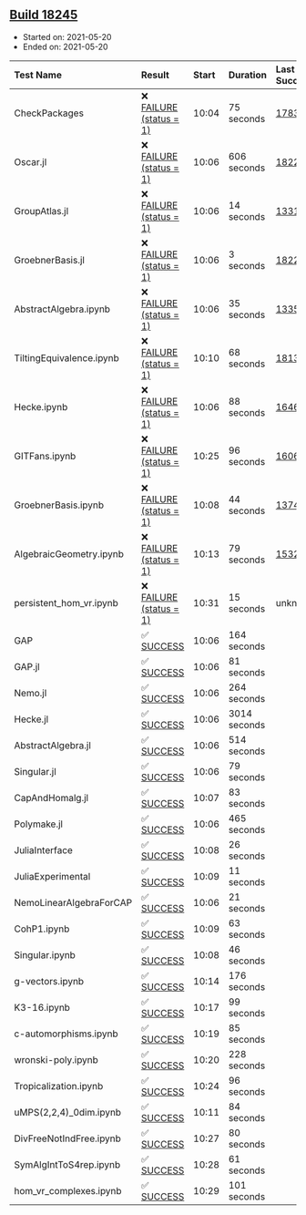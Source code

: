 ## [Build 18245](https://oscarci.mathematik.uni-kl.de/job/oscar/18245/)

* Started on: 2021-05-20
* Ended on: 2021-05-20

| Test Name    | Result | Start | Duration | Last Success | First Failure |
|:-------------|:-------|:------|:---------|:-------------|:--------------|
| CheckPackages | ❌ [FAILURE (status = 1)](https://oscarci.mathematik.uni-kl.de/job/oscar/18245/artifact/logs/build-18245/CheckPackages.log) | 10:04 | 75 seconds | [17832](https://oscarci.mathematik.uni-kl.de/job/oscar/17832/) | [17833](https://oscarci.mathematik.uni-kl.de/job/oscar/17833/) |
| Oscar.jl | ❌ [FAILURE (status = 1)](https://oscarci.mathematik.uni-kl.de/job/oscar/18245/artifact/logs/build-18245/Oscar.jl.log) | 10:06 | 606 seconds | [18228](https://oscarci.mathematik.uni-kl.de/job/oscar/18228/) | [18229](https://oscarci.mathematik.uni-kl.de/job/oscar/18229/) |
| GroupAtlas.jl | ❌ [FAILURE (status = 1)](https://oscarci.mathematik.uni-kl.de/job/oscar/18245/artifact/logs/build-18245/GroupAtlas.jl.log) | 10:06 | 14 seconds | [13311](https://oscarci.mathematik.uni-kl.de/job/oscar/13311/) | [13312](https://oscarci.mathematik.uni-kl.de/job/oscar/13312/) |
| GroebnerBasis.jl | ❌ [FAILURE (status = 1)](https://oscarci.mathematik.uni-kl.de/job/oscar/18245/artifact/logs/build-18245/GroebnerBasis.jl.log) | 10:06 | 3 seconds | [18228](https://oscarci.mathematik.uni-kl.de/job/oscar/18228/) | [18229](https://oscarci.mathematik.uni-kl.de/job/oscar/18229/) |
| AbstractAlgebra.ipynb | ❌ [FAILURE (status = 1)](https://oscarci.mathematik.uni-kl.de/job/oscar/18245/artifact/logs/build-18245/AbstractAlgebra.ipynb.log) | 10:06 | 35 seconds | [13355](https://oscarci.mathematik.uni-kl.de/job/oscar/13355/) | [13356](https://oscarci.mathematik.uni-kl.de/job/oscar/13356/) |
| TiltingEquivalence.ipynb | ❌ [FAILURE (status = 1)](https://oscarci.mathematik.uni-kl.de/job/oscar/18245/artifact/logs/build-18245/TiltingEquivalence.ipynb.log) | 10:10 | 68 seconds | [18131](https://oscarci.mathematik.uni-kl.de/job/oscar/18131/) | [18132](https://oscarci.mathematik.uni-kl.de/job/oscar/18132/) |
| Hecke.ipynb | ❌ [FAILURE (status = 1)](https://oscarci.mathematik.uni-kl.de/job/oscar/18245/artifact/logs/build-18245/Hecke.ipynb.log) | 10:06 | 88 seconds | [16463](https://oscarci.mathematik.uni-kl.de/job/oscar/16463/) | [16464](https://oscarci.mathematik.uni-kl.de/job/oscar/16464/) |
| GITFans.ipynb | ❌ [FAILURE (status = 1)](https://oscarci.mathematik.uni-kl.de/job/oscar/18245/artifact/logs/build-18245/GITFans.ipynb.log) | 10:25 | 96 seconds | [16068](https://oscarci.mathematik.uni-kl.de/job/oscar/16068/) | [16069](https://oscarci.mathematik.uni-kl.de/job/oscar/16069/) |
| GroebnerBasis.ipynb | ❌ [FAILURE (status = 1)](https://oscarci.mathematik.uni-kl.de/job/oscar/18245/artifact/logs/build-18245/GroebnerBasis.ipynb.log) | 10:08 | 44 seconds | [13748](https://oscarci.mathematik.uni-kl.de/job/oscar/13748/) | [13749](https://oscarci.mathematik.uni-kl.de/job/oscar/13749/) |
| AlgebraicGeometry.ipynb | ❌ [FAILURE (status = 1)](https://oscarci.mathematik.uni-kl.de/job/oscar/18245/artifact/logs/build-18245/AlgebraicGeometry.ipynb.log) | 10:13 | 79 seconds | [15322](https://oscarci.mathematik.uni-kl.de/job/oscar/15322/) | [15323](https://oscarci.mathematik.uni-kl.de/job/oscar/15323/) |
| persistent_hom_vr.ipynb | ❌ [FAILURE (status = 1)](https://oscarci.mathematik.uni-kl.de/job/oscar/18245/artifact/logs/build-18245/persistent_hom_vr.ipynb.log) | 10:31 | 15 seconds | unknown | unknown |
| GAP | ✅ [SUCCESS](https://oscarci.mathematik.uni-kl.de/job/oscar/18245/artifact/logs/build-18245/GAP.log) | 10:06 | 164 seconds |  |  |
| GAP.jl | ✅ [SUCCESS](https://oscarci.mathematik.uni-kl.de/job/oscar/18245/artifact/logs/build-18245/GAP.jl.log) | 10:06 | 81 seconds |  |  |
| Nemo.jl | ✅ [SUCCESS](https://oscarci.mathematik.uni-kl.de/job/oscar/18245/artifact/logs/build-18245/Nemo.jl.log) | 10:06 | 264 seconds |  |  |
| Hecke.jl | ✅ [SUCCESS](https://oscarci.mathematik.uni-kl.de/job/oscar/18245/artifact/logs/build-18245/Hecke.jl.log) | 10:06 | 3014 seconds |  |  |
| AbstractAlgebra.jl | ✅ [SUCCESS](https://oscarci.mathematik.uni-kl.de/job/oscar/18245/artifact/logs/build-18245/AbstractAlgebra.jl.log) | 10:06 | 514 seconds |  |  |
| Singular.jl | ✅ [SUCCESS](https://oscarci.mathematik.uni-kl.de/job/oscar/18245/artifact/logs/build-18245/Singular.jl.log) | 10:06 | 79 seconds |  |  |
| CapAndHomalg.jl | ✅ [SUCCESS](https://oscarci.mathematik.uni-kl.de/job/oscar/18245/artifact/logs/build-18245/CapAndHomalg.jl.log) | 10:07 | 83 seconds |  |  |
| Polymake.jl | ✅ [SUCCESS](https://oscarci.mathematik.uni-kl.de/job/oscar/18245/artifact/logs/build-18245/Polymake.jl.log) | 10:06 | 465 seconds |  |  |
| JuliaInterface | ✅ [SUCCESS](https://oscarci.mathematik.uni-kl.de/job/oscar/18245/artifact/logs/build-18245/JuliaInterface.log) | 10:08 | 26 seconds |  |  |
| JuliaExperimental | ✅ [SUCCESS](https://oscarci.mathematik.uni-kl.de/job/oscar/18245/artifact/logs/build-18245/JuliaExperimental.log) | 10:09 | 11 seconds |  |  |
| NemoLinearAlgebraForCAP | ✅ [SUCCESS](https://oscarci.mathematik.uni-kl.de/job/oscar/18245/artifact/logs/build-18245/NemoLinearAlgebraForCAP.log) | 10:06 | 21 seconds |  |  |
| CohP1.ipynb | ✅ [SUCCESS](https://oscarci.mathematik.uni-kl.de/job/oscar/18245/artifact/logs/build-18245/CohP1.ipynb.log) | 10:09 | 63 seconds |  |  |
| Singular.ipynb | ✅ [SUCCESS](https://oscarci.mathematik.uni-kl.de/job/oscar/18245/artifact/logs/build-18245/Singular.ipynb.log) | 10:08 | 46 seconds |  |  |
| g-vectors.ipynb | ✅ [SUCCESS](https://oscarci.mathematik.uni-kl.de/job/oscar/18245/artifact/logs/build-18245/g-vectors.ipynb.log) | 10:14 | 176 seconds |  |  |
| K3-16.ipynb | ✅ [SUCCESS](https://oscarci.mathematik.uni-kl.de/job/oscar/18245/artifact/logs/build-18245/K3-16.ipynb.log) | 10:17 | 99 seconds |  |  |
| c-automorphisms.ipynb | ✅ [SUCCESS](https://oscarci.mathematik.uni-kl.de/job/oscar/18245/artifact/logs/build-18245/c-automorphisms.ipynb.log) | 10:19 | 85 seconds |  |  |
| wronski-poly.ipynb | ✅ [SUCCESS](https://oscarci.mathematik.uni-kl.de/job/oscar/18245/artifact/logs/build-18245/wronski-poly.ipynb.log) | 10:20 | 228 seconds |  |  |
| Tropicalization.ipynb | ✅ [SUCCESS](https://oscarci.mathematik.uni-kl.de/job/oscar/18245/artifact/logs/build-18245/Tropicalization.ipynb.log) | 10:24 | 96 seconds |  |  |
| uMPS(2,2,4)_0dim.ipynb | ✅ [SUCCESS](https://oscarci.mathematik.uni-kl.de/job/oscar/18245/artifact/logs/build-18245/uMPS-2-2-4-_0dim.ipynb.log) | 10:11 | 84 seconds |  |  |
| DivFreeNotIndFree.ipynb | ✅ [SUCCESS](https://oscarci.mathematik.uni-kl.de/job/oscar/18245/artifact/logs/build-18245/DivFreeNotIndFree.ipynb.log) | 10:27 | 80 seconds |  |  |
| SymAlgIntToS4rep.ipynb | ✅ [SUCCESS](https://oscarci.mathematik.uni-kl.de/job/oscar/18245/artifact/logs/build-18245/SymAlgIntToS4rep.ipynb.log) | 10:28 | 61 seconds |  |  |
| hom_vr_complexes.ipynb | ✅ [SUCCESS](https://oscarci.mathematik.uni-kl.de/job/oscar/18245/artifact/logs/build-18245/hom_vr_complexes.ipynb.log) | 10:29 | 101 seconds |  |  |

